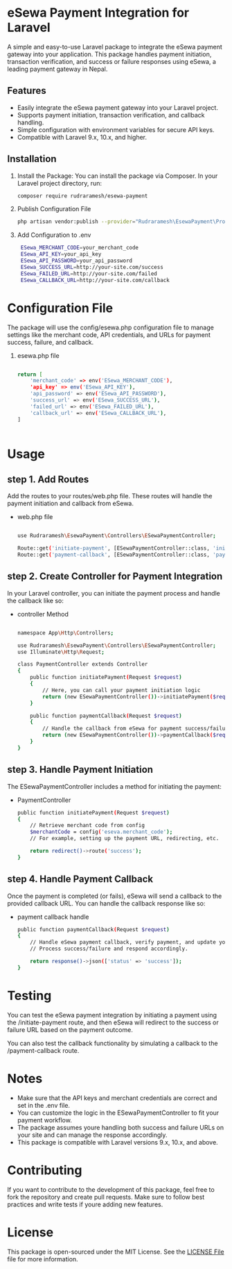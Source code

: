 # eSewa Payment Integration for Laravel


A simple and easy-to-use Laravel package to integrate the eSewa payment gateway into your application. This package handles payment initiation, transaction verification, and success or failure responses using eSewa, a leading payment gateway in Nepal.


## Features
* Easily integrate the eSewa payment gateway into your Laravel project.
* Supports payment initiation, transaction verification, and callback handling.
* Simple configuration with environment variables for secure API keys.
* Compatible with Laravel 9.x, 10.x, and higher.

## Installation
1.  Install the Package:
    You can install the package via Composer. In your Laravel project directory, run:
    ```bash
    composer require rudraramesh/esewa-payment

2. Publish Configuration File
   ```bash
   php artisan vendor:publish --provider="Rudraramesh\EsewaPayment\Providers\ESewaPaymentServiceProvider" --tag=config

3. Add Configuration to .env
   ```bash
    ESewa_MERCHANT_CODE=your_merchant_code
    ESewa_API_KEY=your_api_key
    ESewa_API_PASSWORD=your_api_password
    ESewa_SUCCESS_URL=http://your-site.com/success
    ESewa_FAILED_URL=http://your-site.com/failed
    ESewa_CALLBACK_URL=http://your-site.com/callback

# Configuration File
The package will use the config/esewa.php configuration file to manage settings like the merchant code, API credentials, and URLs for payment success, failure, and callback.

1. esewa.php file
    ```bash

    return [
        'merchant_code' => env('ESewa_MERCHANT_CODE'),
        'api_key' => env('ESewa_API_KEY'),
        'api_password' => env('ESewa_API_PASSWORD'),
        'success_url' => env('ESewa_SUCCESS_URL'),
        'failed_url' => env('ESewa_FAILED_URL'),
        'callback_url' => env('ESewa_CALLBACK_URL'),
    ]
         
# Usage

## step 1. Add Routes
Add the routes to your routes/web.php file. These routes will handle the payment initiation and callback from eSewa.
* web.php file
    ```bash

    use Rudraramesh\EsewaPayment\Controllers\ESewaPaymentController;

    Route::get('initiate-payment', [ESewaPaymentController::class, 'initiatePayment']);
    Route::get('payment-callback', [ESewaPaymentController::class, 'paymentCallback']);

## step 2. Create Controller for Payment Integration
In your Laravel controller, you can initiate the payment process and handle the callback like so:
* controller Method
    ```bash

    namespace App\Http\Controllers;

    use Rudraramesh\EsewaPayment\Controllers\ESewaPaymentController;
    use Illuminate\Http\Request;

    class PaymentController extends Controller
    {
        public function initiatePayment(Request $request)
        {
            // Here, you can call your payment initiation logic
            return (new ESewaPaymentController())->initiatePayment($request);
        }

        public function paymentCallback(Request $request)
        {
            // Handle the callback from eSewa for payment success/failure
            return (new ESewaPaymentController())->paymentCallback($request);
        }
    }

## step 3. Handle Payment Initiation
The ESewaPaymentController includes a method for initiating the payment:
* PaymentController
    ```bash
    public function initiatePayment(Request $request)
    {
        // Retrieve merchant code from config
        $merchantCode = config('eseva.merchant_code');
        // For example, setting up the payment URL, redirecting, etc.

        return redirect()->route('success');
    }

## step 4. Handle Payment Callback

Once the payment is completed (or fails), eSewa will send a callback to the provided callback URL. You can handle the callback response like so:
* payment callback handle
    ```bash
    public function paymentCallback(Request $request)
    {
        // Handle eSewa payment callback, verify payment, and update your system.
        // Process success/failure and respond accordingly.

        return response()->json(['status' => 'success']);
    }


# Testing
You can test the eSewa payment integration by initiating a payment using the /initiate-payment route, and then eSewa will redirect to the success or failure URL based on the payment outcome.

You can also test the callback functionality by simulating a callback to the /payment-callback route.


# Notes
* Make sure that the API keys and merchant credentials are correct and set in the .env file.
* You can customize the logic in the ESewaPaymentController to fit your payment workflow.
* The package assumes youre handling both success and failure URLs on your site and can manage the response accordingly.
* This package is compatible with Laravel versions 9.x, 10.x, and above.


# Contributing
If you want to contribute to the development of this package, feel free to fork the repository and create pull requests. Make sure to follow best practices and write tests if youre adding new features.


# License
This package is open-sourced under the MIT License. See the [LICENSE File](LICENSE) file for more information.



